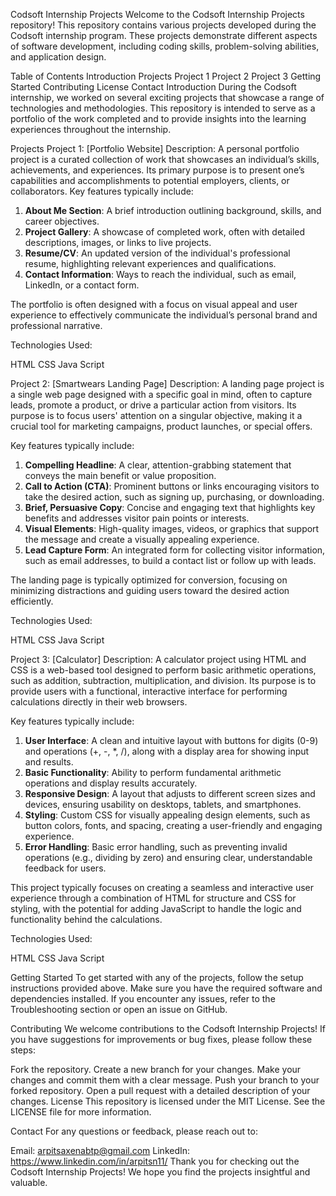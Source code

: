 Codsoft Internship Projects
Welcome to the Codsoft Internship Projects repository! This repository contains various projects developed during the Codsoft internship program. These projects demonstrate different aspects of software development, including coding skills, problem-solving abilities, and application design.

Table of Contents
Introduction
Projects
Project 1
Project 2
Project 3
Getting Started
Contributing
License
Contact
Introduction
During the Codsoft internship, we worked on several exciting projects that showcase a range of technologies and methodologies. This repository is intended to serve as a portfolio of the work completed and to provide insights into the learning experiences throughout the internship.

Projects
Project 1: [Portfolio Website]
Description:
A personal portfolio project is a curated collection of work that showcases an individual’s skills, achievements, and experiences. Its primary purpose is to present one’s capabilities and accomplishments to potential employers, clients, or collaborators. Key features typically include:

1. **About Me Section**: A brief introduction outlining background, skills, and career objectives.
2. **Project Gallery**: A showcase of completed work, often with detailed descriptions, images, or links to live projects.
3. **Resume/CV**: An updated version of the individual's professional resume, highlighting relevant experiences and qualifications.
4. **Contact Information**: Ways to reach the individual, such as email, LinkedIn, or a contact form.

The portfolio is often designed with a focus on visual appeal and user experience to effectively communicate the individual’s personal brand and professional narrative.

Technologies Used:

HTML
CSS
Java Script

Project 2: [Smartwears Landing Page]
Description:
A landing page project is a single web page designed with a specific goal in mind, often to capture leads, promote a product, or drive a particular action from visitors. Its purpose is to focus users' attention on a singular objective, making it a crucial tool for marketing campaigns, product launches, or special offers.

Key features typically include:

1. **Compelling Headline**: A clear, attention-grabbing statement that conveys the main benefit or value proposition.
2. **Call to Action (CTA)**: Prominent buttons or links encouraging visitors to take the desired action, such as signing up, purchasing, or downloading.
3. **Brief, Persuasive Copy**: Concise and engaging text that highlights key benefits and addresses visitor pain points or interests.
4. **Visual Elements**: High-quality images, videos, or graphics that support the message and create a visually appealing experience.
5. **Lead Capture Form**: An integrated form for collecting visitor information, such as email addresses, to build a contact list or follow up with leads.

The landing page is typically optimized for conversion, focusing on minimizing distractions and guiding users toward the desired action efficiently.

Technologies Used:

HTML
CSS
Java Script

Project 3: [Calculator]
Description:
A calculator project using HTML and CSS is a web-based tool designed to perform basic arithmetic operations, such as addition, subtraction, multiplication, and division. Its purpose is to provide users with a functional, interactive interface for performing calculations directly in their web browsers.

Key features typically include:

1. **User Interface**: A clean and intuitive layout with buttons for digits (0-9) and operations (+, -, *, /), along with a display area for showing input and results.
2. **Basic Functionality**: Ability to perform fundamental arithmetic operations and display results accurately.
3. **Responsive Design**: A layout that adjusts to different screen sizes and devices, ensuring usability on desktops, tablets, and smartphones.
4. **Styling**: Custom CSS for visually appealing design elements, such as button colors, fonts, and spacing, creating a user-friendly and engaging experience.
5. **Error Handling**: Basic error handling, such as preventing invalid operations (e.g., dividing by zero) and ensuring clear, understandable feedback for users.

This project typically focuses on creating a seamless and interactive user experience through a combination of HTML for structure and CSS for styling, with the potential for adding JavaScript to handle the logic and functionality behind the calculations.

Technologies Used:

HTML
CSS
Java Script

Getting Started
To get started with any of the projects, follow the setup instructions provided above. Make sure you have the required software and dependencies installed. If you encounter any issues, refer to the Troubleshooting section or open an issue on GitHub.

Contributing
We welcome contributions to the Codsoft Internship Projects! If you have suggestions for improvements or bug fixes, please follow these steps:

Fork the repository.
Create a new branch for your changes.
Make your changes and commit them with a clear message.
Push your branch to your forked repository.
Open a pull request with a detailed description of your changes.
License
This repository is licensed under the MIT License. See the LICENSE file for more information.

Contact
For any questions or feedback, please reach out to:

Email: arpitsaxenabtp@gmail.com
LinkedIn: https://www.linkedin.com/in/arpitsn11/
Thank you for checking out the Codsoft Internship Projects! We hope you find the projects insightful and valuable.
